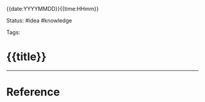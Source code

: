 {{date:YYYYMMDD}}{{time:HHmm}}

Status: #idea   #knowledge 

Tags: 

# {{title}}






---
# Reference